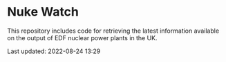 # Nuke Watch

This repository includes code for retrieving the latest information available on the output of EDF nuclear power plants in the UK.

Last updated: 2022-08-24 13:29